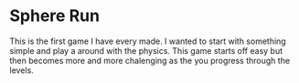 # Sphere Run
This is the first game I have every made. I wanted to start with something simple and play a around with the physics. This game starts off easy but then becomes more and more chalenging as the you progress through the levels.